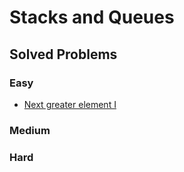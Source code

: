 # Stacks and Queues
## Solved Problems
### Easy
- [Next greater element I](https://leetcode.com/problems/next-greater-element-i/)
### Medium

### Hard
